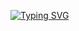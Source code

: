 
              
    
[![Typing SVG](https://readme-typing-svg.demolab.com/?lines=My+Name+is+Daryll+Culas;Aspirant+Full-Stack+Web+Developer;BSIT+Student;Former+Child;Cybersecurity+Aspirant)](https://git.io/typing-svg)
 

    
